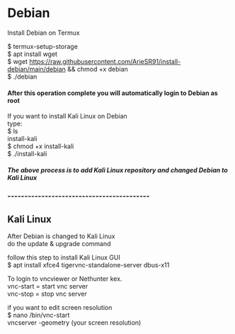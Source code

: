# Debian
Install Debian on Termux


$ termux-setup-storage\
$ apt install wget\
$ wget https://raw.githubusercontent.com/ArieSR91/install-debian/main/debian && chmod +x debian\
$ ./debian

#### After this operation complete you will automatically login to Debian as root
If you want to install Kali Linux on Debian\
type: \
$ ls\
install-kali\
$ chmod +x install-kali\
$ ./install-kali
##### The above process is to add Kali Linux repository and changed Debian to Kali Linux
### ------------------------------------------
## Kali Linux
After Debian is changed to Kali Linux\
do the update & upgrade command


follow this step to install Kali Linux GUI \
$ apt install xfce4 tigervnc-standalone-server dbus-x11


To login to vncviewer or Nethunter kex.\
vnc-start = start vnc server\
vnc-stop = stop vnc server


if you want to edit screen resolution \
$ nano /bin/vnc-start\
vncserver -geometry (your screen resolution)
